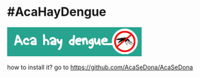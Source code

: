 # #AcaHayDengue

![AcaSeDona](https://raw.githubusercontent.com/nfmelendez/AcaSeDona/master/logo.png)

how to install it?
go to https://github.com/AcaSeDona/AcaSeDona


